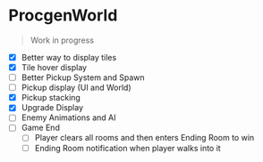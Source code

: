 # ProcgenWorld
> Work in progress

 - [X] Better way to display tiles
 - [X] Tile hover display
 - [ ] Better Pickup System and Spawn
 - [ ] Pickup display (UI and World)
 - [X] Pickup stacking
 - [X] Upgrade Display
 - [ ] Enemy Animations and AI
 - [ ] Game End
	 - [ ] Player clears all rooms and then enters Ending Room to win
	 - [ ] Ending Room notification when player walks into it
